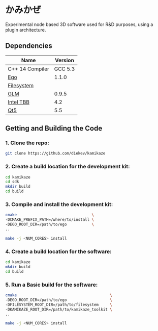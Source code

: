 かみかぜ
=======

Experimental node based 3D software used for R&D purposes, using a plugin architecture.

Dependencies
------------

| Name | Version |
| ---- | ------- |
| C++ 14 Compiler                                                      | GCC 5.3 |
| [Ego](https://github.com/diekev/utils/tree/master/ego)               | 1.1.0 |
| [Filesystem](https://github.com/diekev/utils/tree/master/filesystem) |  |
| [GLM](http://glm.g-truc.net/0.9.7/index.html)                        | 0.9.5 |
| [Intel TBB](https://www.threadingbuildingblocks.org/)                | 4.2 |
| [Qt5](https://doc.qt.io/qt-5/)                                       | 5.5 |

Getting and Building the Code
-----------------------------

### 1. Clone the repo:

```bash 
git clone https://github.com/diekev/kamikaze
```

### 2. Create a build location for the development kit:
```bash
cd kamikaze
cd sdk
mkdir build
cd build
```

### 3. Compile and install the development kit:

```bash
cmake                                 \
-DCMAKE_PREFIX_PATH=/where/to/install \
-DEGO_ROOT_DIR=/path/to/ego           \
..

make -j <NUM_CORES> install
```

### 4. Create a build location for the software:
```bash
cd kamikaze
mkdir build
cd build
```

### 5. Run a Basic build for the software:

```bash
cmake                                         \
-DEGO_ROOT_DIR=/path/to/ego                   \
-DFILESYSTEM_ROOT_DIR=/path/to/filesystem     \
-DKAMIKAZE_ROOT_DIR=/path/to/kamikaze_toolkit \
..

make -j <NUM_CORES> install
```
